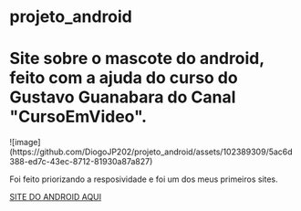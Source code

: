 # projeto_android
<h1>Site sobre o mascote do android, feito com a ajuda do curso do Gustavo Guanabara do Canal "CursoEmVideo".</h1>
![image](https://github.com/DiogoJP202/projeto_android/assets/102389309/5ac6d388-ed7c-43ec-8712-81930a87a827)
<p>Foi feito priorizando a resposividade e foi um dos meus primeiros sites.</p>

<a href="https://diogojp202.github.io/projeto_android/Android.html">SITE DO ANDROID AQUI</a>
